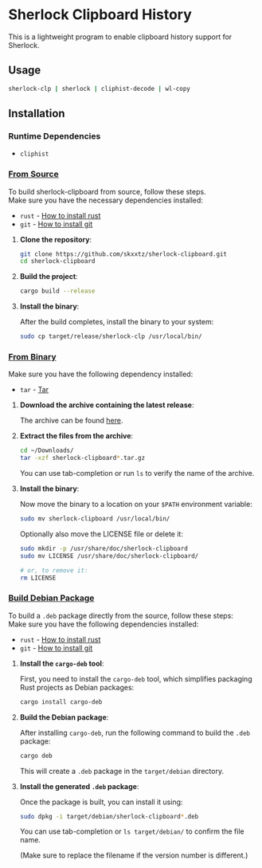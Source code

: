 # Sherlock Clipboard History

This is a lightweight program to enable clipboard history support for Sherlock.


## Usage



```bash
sherlock-clp | sherlock | cliphist-decode | wl-copy
```

## Installation

### Runtime Dependencies
- `cliphist`

### <ins>From Source</ins>

To build sherlock-clipboard from source, follow these steps.<br>
Make sure you have the necessary dependencies installed:

- `rust` - [How to install rust](https://www.rust-lang.org/tools/install)
- `git` - [How to install git](https://github.com/git-guides/install-git)

1. **Clone the repository**:

    ```bash
    git clone https://github.com/skxxtz/sherlock-clipboard.git
    cd sherlock-clipboard
    ```

2. **Build the project**:

    ```bash
    cargo build --release
    ```

3. **Install the binary**:

    After the build completes, install the binary to your system:

    ```bash
    sudo cp target/release/sherlock-clp /usr/local/bin/
    ```

### <ins>From Binary</ins>

Make sure you have the following dependency installed:

- `tar` - [Tar](https://www.gnu.org/software/tar/)

1. **Download the archive containing the latest release**:

    The archive can be found [here](https://github.com/Skxxtz/sherlock-clipboard/releases/latest).

2. **Extract the files from the archive**:

    ```bash
    cd ~/Downloads/
    tar -xzf sherlock-clipboard*.tar.gz
    ```

    You can use tab-completion or run `ls` to verify the name of the archive.

3. **Install the binary**:

    Now move the binary to a location on your `$PATH` environment variable:

    ```bash
    sudo mv sherlock-clipboard /usr/local/bin/
    ```

    Optionally also move the LICENSE file or delete it:

    ```bash
    sudo mkdir -p /usr/share/doc/sherlock-clipboard
    sudo mv LICENSE /usr/share/doc/sherlock-clipboard/

    # or, to remove it:
    rm LICENSE
    ```

### <ins>Build Debian Package</ins>

To build a `.deb` package directly from the source, follow these steps:<br>
Make sure you have the following dependencies installed:

- `rust` - [How to install rust](https://www.rust-lang.org/tools/install)
- `git` - [How to install git](https://github.com/git-guides/install-git)

1. **Install the `cargo-deb` tool**:

    First, you need to install the `cargo-deb` tool, which simplifies packaging Rust projects as Debian packages:

    ```bash
    cargo install cargo-deb
    ```

2. **Build the Debian package**:

    After installing `cargo-deb`, run the following command to build the `.deb` package:

    ```bash
    cargo deb
    ```

    This will create a `.deb` package in the `target/debian` directory.

3. **Install the generated `.deb` package**:

    Once the package is built, you can install it using:

    ```bash
    sudo dpkg -i target/debian/sherlock-clipboard*.deb
    ```

    You can use tab-completion or `ls target/debian/` to confirm the file name.

    (Make sure to replace the filename if the version number is different.)
